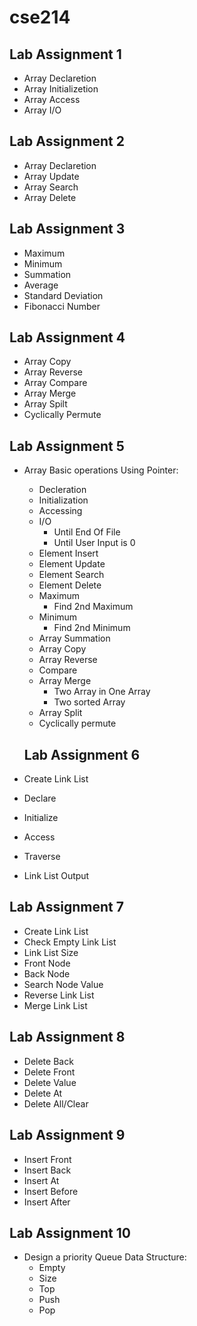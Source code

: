 # cse214
## Lab Assignment 1 

* Array Declaretion
* Array Initializetion
* Array Access
* Array I/O
## Lab Assignment 2

* Array Declaretion
* Array Update
* Array Search
* Array Delete
## Lab Assignment 3

* Maximum
* Minimum
* Summation
* Average
* Standard Deviation
* Fibonacci Number
## Lab Assignment 4

* Array Copy
* Array Reverse
* Array Compare
* Array Merge
* Array Spilt
* Cyclically Permute
## Lab Assignment 5

* Array Basic operations Using Pointer:
  * Decleration
  * Initialization
  * Accessing
  * I/O
    * Until End Of File
    * Until User Input is 0
  * Element Insert
  * Element Update
  * Element Search
  * Element Delete
  * Maximum
    * Find 2nd Maximum
  * Minimum
    * Find 2nd Minimum
  * Array Summation
  * Array Copy
  * Array Reverse
  * Compare
  * Array Merge
    * Two Array in One Array
    * Two sorted Array
  * Array Split
  * Cyclically permute
  ## Lab Assignment 6
  
* Create Link List
* Declare
* Initialize
* Access
* Traverse
* Link List Output
## Lab Assignment 7

* Create Link List
* Check Empty Link List
* Link List Size
* Front Node
* Back Node
* Search Node Value
* Reverse Link List
* Merge Link List
## Lab Assignment 8

* Delete Back
* Delete Front
* Delete Value
* Delete At
* Delete All/Clear
## Lab Assignment 9

* Insert Front
* Insert Back
* Insert At
* Insert Before
* Insert After
## Lab Assignment 10

* Design a priority Queue Data Structure:
  * Empty 
  * Size
  * Top
  * Push 
  * Pop
